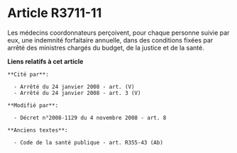 # Article R3711-11

Les médecins coordonnateurs perçoivent, pour chaque personne suivie par eux, une indemnité forfaitaire annuelle, dans des
conditions fixées par arrêté des ministres chargés du budget, de la justice et de la santé.

**Liens relatifs à cet article**

	**Cité par**:

	  - Arrêté du 24 janvier 2008 - art. (V)
	  - Arrêté du 24 janvier 2008 - art. 3 (V)

	**Modifié par**:

	  - Décret n°2008-1129 du 4 novembre 2008 - art. 8

	**Anciens textes**:

	  - Code de la santé publique - art. R355-43 (Ab)
